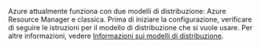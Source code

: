 Azure attualmente funziona con due modelli di distribuzione: Azure Resource Manager e classica. Prima di iniziare la configurazione, verificare di seguire le istruzioni per il modello di distribuzione che si vuole usare. Per altre informazioni, vedere [Informazioni sui modelli di distribuzione](../articles/resource-manager-deployment-model.md).
